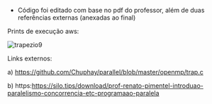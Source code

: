 - Código foi editado com base no pdf do professor, além de duas referências externas (anexadas ao final)


Prints de execução aws:

![trapezio9](https://user-images.githubusercontent.com/100282290/198755916-e5b94ad3-a928-4a5c-94b8-9b84b4ae0562.png)


Links externos:

a) https://github.com/Chuphay/parallel/blob/master/openmp/trap.c

b) https:https://silo.tips/download/prof-renato-pimentel-introduao-paralelismo-concorrencia-etc-programaao-paralela

